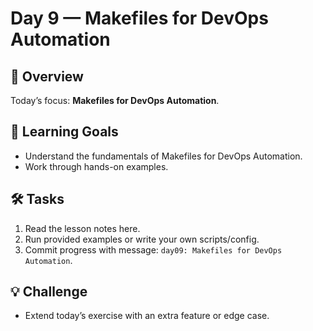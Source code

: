 # Day 9 — Makefiles for DevOps Automation

## 📖 Overview
Today’s focus: **Makefiles for DevOps Automation**.

## 🎯 Learning Goals
- Understand the fundamentals of Makefiles for DevOps Automation.
- Work through hands-on examples.

## 🛠️ Tasks
1. Read the lesson notes here.
2. Run provided examples or write your own scripts/config.
3. Commit progress with message: `day09: Makefiles for DevOps Automation`.

## 💡 Challenge
- Extend today’s exercise with an extra feature or edge case.
